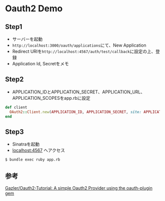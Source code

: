 # Oauth2 Demo

## Step1
- サーバーを起動
- `http://localhost:3000/oauth/applications`にて、New Application
- Redirect URIを`http://localhost:4567/auth/test/callback`に設定の上、登録
- Application Id, Secretをメモ

## Step2
- APPLICATION_IDとAPPLICATION_SECRET、APPLICATION_URL、APPLICATION_SCOPESをapp.rbに設定

```app.rb
def client
  OAuth2::Client.new(APPLICATION_ID, APPLICATION_SECRET, site: APPLICATION_URL)
end
```

## Step3
- Sinatraを起動
- [localhost:4567](http://localhost:4567/) へアクセス

```
$ bundle exec ruby app.rb
```

## 参考

[Gazler/Oauth2-Tutorial: A simple Oauth2 Provider using the oauth-plugin gem](https://github.com/Gazler/Oauth2-Tutorial)
